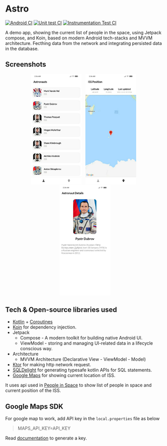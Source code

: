 # Astro
[![Android CI](https://github.com/praveenrajput/Astro/actions/workflows/android%20ci.yml/badge.svg)](https://github.com/praveenrajput/Astro/actions/workflows/android%20ci.yml)
[![Unit test CI](https://github.com/praveenrajput/Astro/actions/workflows/unit%20test.yml/badge.svg)](https://github.com/praveenrajput/Astro/actions/workflows/unit%20test.yml)
[![Instrumentation Test CI](https://github.com/praveenrajput/Astro/actions/workflows/instsrumentation%20test.yml/badge.svg)](https://github.com/praveenrajput/Astro/actions/workflows/instsrumentation%20test.yml)

A demo app, showing the current list of people in the space, using Jetpack compose, and Koin, based on modern Android tech-stacks and MVVM architecture. Fecthing data from the network and integrating persisted data in the database.

## Screenshots
<p align="center">
  <img alt="Astronauts screen" src="screens/astronauts.jpg" width="32%">
&nbsp;
  <img alt="ISS Position screen" src="screens/issPosition.jpg" width="32%">
&nbsp;
  <img alt="ISS Position screen" src="screens/astronaut_details.jpg" width="32%">
</p>

## Tech & Open-source libraries used
- [Kotlin](https://kotlinlang.org/) + [Coroutines](https://github.com/Kotlin/kotlinx.coroutines)
- [Koin](https://insert-koin.io/) for dependency injection.
- Jetpack
   - Compose - A modern toolkit for building native Android UI.
   - ViewModel - storing and managing UI-related data in a lifecycle conscious way.
- Architecture
   - MVVM Architecture (Declarative View - ViewModel - Model)
- [Ktor](https://ktor.io/docs/http-client-engines.html#jvm-android) for making http network request.
- [SQLDelight](https://cashapp.github.io/sqldelight/) for generating typesafe kotlin APIs for SQL statements.
- [Google Maps](https://developers.google.com/maps/documentation/android-sdk/overview/) for showing current location of ISS.

It uses api used in [People in Space](https://github.com/joreilly/PeopleInSpace) to show list of people in space and current position of the ISS.

## Google Maps SDK

For google map to work, add API key in the `local.properties` file as below
>  MAPS_API_KEY=API_KEY

Read [documentation](https://developers.google.com/maps/documentation/android-sdk/get-api-key) to generate a key.

